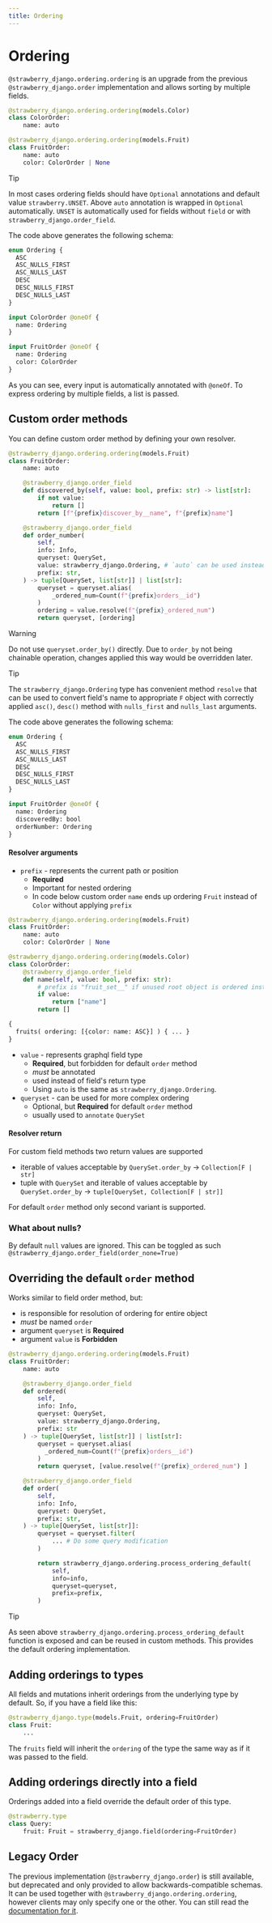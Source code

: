 ```yaml
---
title: Ordering
---
```


# Ordering

`@strawberry_django.ordering.ordering` is an upgrade from the previous `@strawberry_django.order` implementation
and allows sorting by multiple fields.

```python title="types.py"
@strawberry_django.ordering.ordering(models.Color)
class ColorOrder:
    name: auto

@strawberry_django.ordering.ordering(models.Fruit)
class FruitOrder:
    name: auto
    color: ColorOrder | None
```

> [!TIP]
> In most cases ordering fields should have `Optional` annotations and default value `strawberry.UNSET`.
> Above `auto` annotation is wrapped in `Optional` automatically.
> `UNSET` is automatically used for fields without `field` or with `strawberry_django.order_field`.

The code above generates the following schema:

```graphql title="schema.graphql"
enum Ordering {
  ASC
  ASC_NULLS_FIRST
  ASC_NULLS_LAST
  DESC
  DESC_NULLS_FIRST
  DESC_NULLS_LAST
}

input ColorOrder @oneOf {
  name: Ordering
}

input FruitOrder @oneOf {
  name: Ordering
  color: ColorOrder
}
```

As you can see, every input is automatically annotated with `@oneOf`. To express ordering by multiple fields, a
list is passed.

## Custom order methods

You can define custom order method by defining your own resolver.

```python title="types.py"
@strawberry_django.ordering.ordering(models.Fruit)
class FruitOrder:
    name: auto

    @strawberry_django.order_field
    def discovered_by(self, value: bool, prefix: str) -> list[str]:
        if not value:
            return []
        return [f"{prefix}discover_by__name", f"{prefix}name"]

    @strawberry_django.order_field
    def order_number(
        self,
        info: Info,
        queryset: QuerySet,
        value: strawberry_django.Ordering, # `auto` can be used instead
        prefix: str,
    ) -> tuple[QuerySet, list[str]] | list[str]:
        queryset = queryset.alias(
            _ordered_num=Count(f"{prefix}orders__id")
        )
        ordering = value.resolve(f"{prefix}_ordered_num")
        return queryset, [ordering]
```

> [!WARNING]
> Do not use `queryset.order_by()` directly. Due to `order_by` not being chainable
> operation, changes applied this way would be overridden later.

> [!TIP]
> The `strawberry_django.Ordering` type has convenient method `resolve` that can be used to
> convert field's name to appropriate `F` object with correctly applied `asc()`, `desc()` method
> with `nulls_first` and `nulls_last` arguments.

The code above generates the following schema:

```graphql title="schema.graphql"
enum Ordering {
  ASC
  ASC_NULLS_FIRST
  ASC_NULLS_LAST
  DESC
  DESC_NULLS_FIRST
  DESC_NULLS_LAST
}

input FruitOrder @oneOf {
  name: Ordering
  discoveredBy: bool
  orderNumber: Ordering
}
```

#### Resolver arguments

- `prefix` - represents the current path or position
  - **Required**
  - Important for nested ordering
  - In code below custom order `name` ends up ordering `Fruit` instead of `Color` without applying `prefix`

```python title="Why prefix?"
@strawberry_django.ordering.ordering(models.Fruit)
class FruitOrder:
    name: auto
    color: ColorOrder | None

@strawberry_django.ordering.ordering(models.Color)
class ColorOrder:
    @strawberry_django.order_field
    def name(self, value: bool, prefix: str):
        # prefix is "fruit_set__" if unused root object is ordered instead
        if value:
            return ["name"]
        return []
```

```graphql
{
  fruits( ordering: [{color: name: ASC}] ) { ... }
}
```

- `value` - represents graphql field type
  - **Required**, but forbidden for default `order` method
  - _must_ be annotated
  - used instead of field's return type
  - Using `auto` is the same as `strawberry_django.Ordering`.
- `queryset` - can be used for more complex ordering
  - Optional, but **Required** for default `order` method
  - usually used to `annotate` `QuerySet`

#### Resolver return

For custom field methods two return values are supported

- iterable of values acceptable by `QuerySet.order_by` -> `Collection[F | str]`
- tuple with `QuerySet` and iterable of values acceptable by `QuerySet.order_by` -> `tuple[QuerySet, Collection[F | str]]`

For default `order` method only second variant is supported.

### What about nulls?

By default `null` values are ignored. This can be toggled as such `@strawberry_django.order_field(order_none=True)`

## Overriding the default `order` method

Works similar to field order method, but:

- is responsible for resolution of ordering for entire object
- _must_ be named `order`
- argument `queryset` is **Required**
- argument `value` is **Forbidden**

```python title="types.py"
@strawberry_django.ordering.ordering(models.Fruit)
class FruitOrder:
    name: auto

    @strawberry_django.order_field
    def ordered(
        self,
        info: Info,
        queryset: QuerySet,
        value: strawberry_django.Ordering,
        prefix: str
    ) -> tuple[QuerySet, list[str]] | list[str]:
        queryset = queryset.alias(
          _ordered_num=Count(f"{prefix}orders__id")
        )
        return queryset, [value.resolve(f"{prefix}_ordered_num") ]

    @strawberry_django.order_field
    def order(
        self,
        info: Info,
        queryset: QuerySet,
        prefix: str,
    ) -> tuple[QuerySet, list[str]]:
        queryset = queryset.filter(
            ... # Do some query modification
        )

        return strawberry_django.ordering.process_ordering_default(
            self,
            info=info,
            queryset=queryset,
            prefix=prefix,
        )

```

> [!TIP]
> As seen above `strawberry_django.ordering.process_ordering_default` function is exposed and can be
> reused in custom methods. This provides the default ordering implementation.

## Adding orderings to types

All fields and mutations inherit orderings from the underlying type by default.
So, if you have a field like this:

```python title="types.py"
@strawberry_django.type(models.Fruit, ordering=FruitOrder)
class Fruit:
    ...
```

The `fruits` field will inherit the `ordering` of the type the same way as
if it was passed to the field.

## Adding orderings directly into a field

Orderings added into a field override the default order of this type.

```python title="schema.py"
@strawberry.type
class Query:
    fruit: Fruit = strawberry_django.field(ordering=FruitOrder)
```

## Legacy Order

The previous implementation (`@strawberry_django.order`) is still available, but deprecated and only provided to allow
backwards-compatible schemas. It can be used together with `@strawberry_django.ordering.ordering`, however clients
may only specify one or the other.
You can still read the [documentation for it](legacy-ordering).

